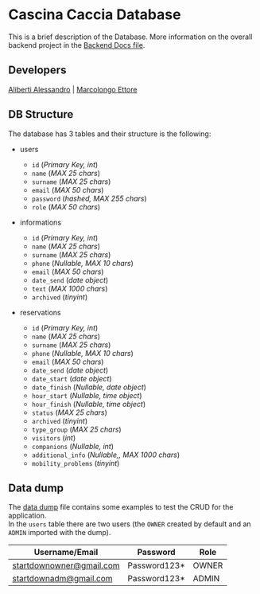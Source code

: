 # Cascina Caccia Database

This is a brief description of the Database. More information on the overall backend project in the [Backend Docs file](../Docs/backend/README.md).

## Developers

[Aliberti Alessandro](https://github.com/alealiberti) | [Marcolongo Ettore](https://github.com/MrLetss)

## DB Structure

The database has 3 tables and their structure is the following:

- users
  - `id` (_Primary Key, int_)
  - `name` (_MAX 25 chars_)
  - `surname` (_MAX 25 chars_)
  - `email` (_MAX 50 chars_)
  - `password` (_hashed, MAX 255 chars_)
  - `role` (_MAX 50 chars_)
- informations
  - `id` (_Primary Key, int_)
  - `name` (_MAX 25 chars_)
  - `surname` (_MAX 25 chars_)
  - `phone` (_Nullable, MAX 10 chars_)
  - `email` (_MAX 50 chars_)
  - `date_send` (_date object_)
  - `text` (_MAX 1000 chars_)
  - `archived` (_tinyint_)
- reservations

  - `id` (_Primary Key, int_)
  - `name` (_MAX 25 chars_)
  - `surname` (_MAX 25 chars_)
  - `phone` (_Nullable, MAX 10 chars_)
  - `email` (_MAX 50 chars_)
  - `date_send` (_date object_)
  - `date_start` (_date object_)
  - `date_finish` (_Nullable, date object_)
  - `hour_start` (_Nullable, time object_)
  - `hour_finish` (_Nullable, time object_)
  - `status` (_MAX 25 chars_)
  - `archived` (_tinyint_)
  - `type_group` (_MAX 25 chars_)
  - `visitors` (_int_)
  - `companions` (_Nullable, int_)
  - `additional_info` (_Nullable,, MAX 1000 chars_)
  - `mobility_problems` (_tinyint_)

## Data dump

The [data dump](./data-dump.sql) file contains some examples to test the CRUD for the application.  
In the `users` table there are two users (the `OWNER` created by default and an `ADMIN` imported with the dump).

| Username/Email           | Password      | Role  |
| ------------------------ | ------------- | ----- |
| startdownowner@gmail.com | Password123\* | OWNER |
| startdownadm@gmail.com   | Password123\* | ADMIN |
